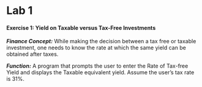# Lab 1

#### Exercise 1: Yield on Taxable versus Tax-Free Investments

***Finance Concept:*** While making the decision between a tax free or taxable investment, one needs to know the rate at which the same yield can be obtained after taxes.

***Function:*** A program that prompts the user to enter the Rate of Tax-free Yield
and displays the Taxable equivalent yield. Assume the user’s tax rate is 31%.
